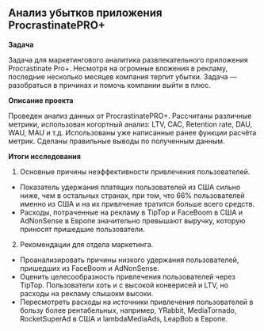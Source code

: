 ## Анализ убытков приложения ProcrastinatePRO+


**Задача**   

Задача для маркетингового аналитика развлекательного приложения Procrastinate Pro+. Несмотря на огромные вложения в рекламу, последние несколько месяцев компания терпит убытки. Задача — разобраться в причинах и помочь компании выйти в плюс.

**Описание проекта**

Проведен анализ данных от ProcrastinatePRO+.
Рассчитаны различные метрики, использован когортный анализ: LTV, CAC, Retention rate, DAU, WAU, MAU и т.д. Использованы уже написанные ранее функции расчёта метрик. Сделаны правильные выводы по полученным данным.

**Итоги исследования**

1. Основные причины неэффективности привлечения пользователей.
- Показатель удержания платящих пользователей из США сильно ниже, чем в остальных странах, при том, что 66% пользователей именно из США и на их привлчение тратится больше всего средств.
- Расходы, потраченные на рекламу в TipTop и FaceBoom в США и AdNonSense в Европе значительно превышают выручку, которую приносят пришедшие пользователи.
2. Рекомендации для отдела маркетинга.
- Проанализировать причины низкого удержания пользователей, пришедших из FaceBoom и AdNonSense.
- Оценить целесообразность привлечения пользователей через TipTop. Пользователи хоть и с высокой конверисей и LTV, но расходы на рекламу слышокм высоки.
- Пересмотреть расходы на источники привлечения пользователей в бользу более рентабельных, например, YRabbit, MediaTornado, RocketSuperAd в США и lambdaMediaAds, LeapBob в Европе.
